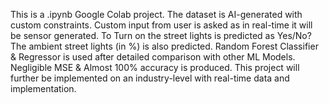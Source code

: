 This is a .ipynb Google Colab project.
The dataset is AI-generated with custom constraints.
Custom input from user is asked as in real-time it will be sensor generated.
To Turn on the street lights is predicted as Yes/No?
The ambient street lights (in %) is also predicted.
Random Forest Classifier & Regressor is used after detailed comparison with other ML Models.
Negligible MSE & Almost 100% accuracy is produced.
This project will further be implemented on an industry-level with real-time data and implementation.